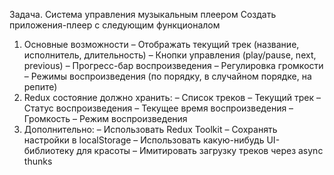 Задача. Система управления музыкальным плеером
Создать приложения-плеер с следующим функционалом

1. Основные возможности
  – Отображать текущий трек (название, исполнитель, длительность)
  – Кнопки управления (play/pause, next, previous)
  – Прогресс-бар воспроизведения
  – Регулировка громкости
  – Режимы воспроизведения (по порядку, в случайном порядке, на репите)
2. Redux состояние должно хранить:
  – Список треков
  – Текущий трек
  – Статус воспроизведения
  – Текущее время воспроизведения
  – Громкость
  – Режим воспроизведения
3. Дополнительно:
  – Использовать Redux Toolkit
  – Сохранять настройки в localStorage
  – Использовать какую-нибудь UI-библиотеку для красоты
  – Имитировать загрузку треков через async thunks